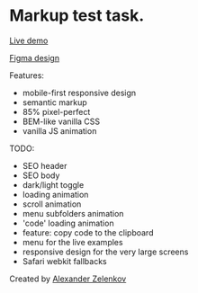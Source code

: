 # Markup test task.

[Live demo](https://sashazel.github.io/supabase/)

[Figma design](https://www.figma.com/file/jKlReiqjiFJJGnwk8QnQpu/Supabase?node-id=0-1&t=R9vgWGVXCrWsZbtC-0)

Features: 
- mobile-first responsive design
- semantic markup
- 85% pixel-perfect
- BEM-like vanilla CSS
- vanilla JS animation

TODO: 
- SEO header
- SEO body
- dark/light toggle
- loading animation
- scroll animation
- menu subfolders animation
- 'code' loading animation 
- feature: copy code to the clipboard
- menu for the live examples
- responsive design for the very large screens
- Safari webkit fallbacks

Created by [Alexander Zelenkov](https://t.me/sasha_zelenkov)